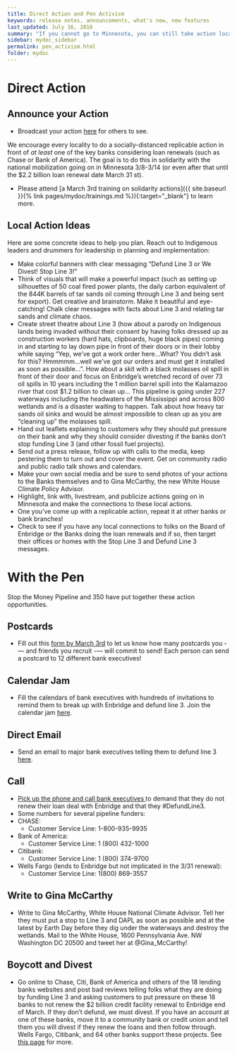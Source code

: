 ```yaml
---
title: Direct Action and Pen Activism
keywords: release notes, announcements, what's new, new features
last_updated: July 16, 2016
summary: "If you cannot go to Minnesota, you can still take action locally and by writing and calling."
sidebar: mydoc_sidebar
permalink: pen_activism.html
folder: mydoc
---
```


# Direct Action

## Announce your Action
- Broadcast your action <a href="https://howilovetheearth.github.io/stopline3_local_actions" target="_blank">here</a> for others to see.


We encourage every locality to do a socially-distanced replicable action in front of _at least_ one of the key banks considering loan
renewals (such as Chase or Bank of America). The goal is to do this in solidarity with the national mobilization going on in
Minnesota 3/8-3/14 (or even after that until the $2.2 billion loan renewal date March 31 st).


- Please attend [a March 3rd training on solidarity actions]({{ site.baseurl }}{% link pages/mydoc/trainings.md %}){:target="_blank"} to learn more.



## Local Action Ideas

Here are some concrete ideas to help you plan. Reach out to Indigenous leaders and drummers for
leadership in planning and implementation:

- Make colorful banners with clear messaging “Defund Line 3 or We Divest! Stop Line 3!”
- Think of visuals that will make a powerful impact (such as setting up silhouettes of 50 coal fired
   power plants, the daily carbon equivalent of the 844K barrels of tar sands oil coming through
   Line 3 and being sent for export). Get creative and brainstorm. Make it beautiful and eye-
   catching! Chalk clear messages with facts about Line 3 and relating tar sands and climate chaos.
- Create street theatre about Line 3 (how about a parody on Indigenous lands being invaded
   without their consent by having folks dressed up as construction workers (hard hats,
   clipboards, huge black pipes) coming in and starting to lay down pipe in front of their doors or in
   their lobby while saying “Yep, we’ve got a work order here...What? You didn’t ask for this?
   Hmmmmm...well we’ve got our orders and must get it installed as soon as possible...”. How
   about a skit with a black molasses oil spill in front of their door and focus on Enbridge’s
   wretched record of over 73 oil spills in 10 years including the 1 million barrel spill into the
   Kalamazoo river that cost $1.2 billion to clean up... This pipeline is going under 227 waterways
   including the headwaters of the Mississippi and across 800 wetlands and is a disaster waiting to
   happen. Talk about how heavy tar sands oil sinks and would be almost impossible to clean up
   as you are “cleaning up” the molasses spill.
- Hand out leaflets explaining to customers why they should put pressure on their bank and why
   they should consider divesting if the banks don’t stop funding Line 3 (and other fossil fuel
   projects).
- Send out a press release, follow up with calls to the media, keep pestering them to turn out and
   cover the event. Get on community radio and public radio talk shows and calendars.
- Make your own social media and be sure to send photos of your actions to the Banks
   themselves and to Gina McCarthy, the new White House Climate Policy Advisor.
- Highlight, link with, livestream, and publicize actions going on in Minnesota and make the
   connections to these local actions.
- One you’ve come up with a replicable action, repeat it at other banks or bank branches!
- Check to see if you have any local connections to folks on the Board of Enbridge or the Banks
   doing the loan renewals and if so, then target their offices or homes with the Stop Line 3 and
   Defund Line 3 messages.
  
# With the Pen
Stop the Money Pipeline and 350 have put together these action opportunities.

## Postcards
- Fill out this <a href="https://docs.google.com/forms/d/e/1FAIpQLSeJIEA95L0Pt8xO3w60ti-6kgiNE3ghxdsX9WyTeldoj-y6YA/viewform?eType=EmailBlastContent&eId=bcccfd77-7cae-4ee9-a397-c9a64144d6b6" target="_blank">form by March 3rd</a>
  to let us know how many postcards you -— and friends you recruit -— will commit to send! Each person can send a postcard to 12 different bank executives!
  
## Calendar Jam
- Fill the calendars of bank executives with hundreds of invitations to remind them to break up with Enbridge and defund
line 3. Join the calendar jam <a href="https://stopthemoneypipeline.com/line-3-calendar-jam/?eType=EmailBlastContent&eId=bcccfd77-7cae-4ee9-a397-c9a64144d6b6" target="_blank">here</a>.
  
## Direct Email
- Send an email to major bank executives telling them to defund line 3 <a href="https://stopthemoneypipeline.com/defund-line-3/?emci=c2ca2534-556b-eb11-9889-00155d43c992&emdi=2c15e6eb-556b-eb11-9889-00155d43c992&ceid=4358187&eType=EmailBlastContent&eId=38b643d7-1fcd-4810-94dc-fce8af930fa7" target="_blank">here</a>.

## Call
- <a href="https://stopthemoneypipeline.com/call-chase-defund-line-3/" target="_blank">Pick up the phone and call bank executives </a> to demand that they do not renew their loan deal with Enbridge and that they #DefundLine3. 
 - Some numbers for several pipeline funders:
 - CHASE:
   - Customer Service Line: 1-800-935-9935
 - Bank of America:
   - Customer Service Line: 1 (800) 432-1000
 - Citibank:
   - Customer Service Line: 1 (800) 374-9700
 - Wells Fargo (lends to Enbridge but not implicated in the 3/31 renewal):
   - Customer Service Line: 1(800) 869-3557

## Write to Gina McCarthy
- Write to Gina McCarthy, White House National Climate Advisor. Tell her they must put a stop to Line 3 and DAPL as soon as possible and at the latest by Earth Day before they dig under the waterways and destroy the wetlands.
Mail to the White House, 1600 Pennsylvania Ave. NW  Washington DC 20500 and tweet her at @Gina_McCarthy!
  
## Boycott and Divest
- Go online to Chase, Citi, Bank of America and others of the 18 lending banks  websites and post bad reviews telling folks what they are doing by funding Line 3 and asking customers to put pressure on these 18 banks to not renew the $2 billion credit facility renewal to Enbridge end of March.  If they don’t defund, we must divest.  If you have an account at one of these banks, move it to a community bank or credit union and tell them you will divest if they renew the loans and then follow through.  Wells Fargo, Citibank, and 64 other banks support these projects. See <a href="https://mazaskatalks.org/#theboycott" target="_blank"> this page</a> for more.
